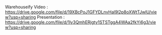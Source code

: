 Warehouseify
Video : https://drive.google.com/file/d/19XBcPoJ1GFYDLnvHal9l2p8oXWtTJwlU/view?usp=sharing
Presentation : https://drive.google.com/file/d/1ly3QmhERjgty1STSTggA4WAa2fkYj6g3/view?usp=sharing
